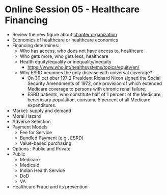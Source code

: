 # Online Session 05 - Healthcare Financing
- Review the new figure about [chapter organization](https://github.com/wcj365/healthcare/blob/master/06_summary.md)
- Economics of healthcare or healthcare economics
- Financing determines:
    - Who has access, who does not have access to, healthcare
    - Who gets more, who gets less, healthcare
    - Health equity/equality or inequality/inequity 
        - https://www.who.int/healthsystems/topics/equity/en/
    - Why ESRD becomes the only disease with universal coverage?
        - On 30 oct ober 197 2 President Richard Nixon signed the Social Security Amendments of 1972, one provision of which extended Medicare coverage to persons with chronic renal failure. 
        - ESRD patients, who constitute half of 1 percent of the Medicare beneficiary population, consume 5 percent of all Medicare expenditures.
- Market: supply and demand
- Moral Hazard
- Adverse Selection
- Payment Models
    - Fee for Service
    - Bundled Payment (e.g., ESRD)
    - Value-based purchasing
- Options : Public and Private
- Public
    - Medicare
    - Medicaid
    - Indian Health Service
    - DoD 
    - VA
- Healthcare Fraud and its prevention
